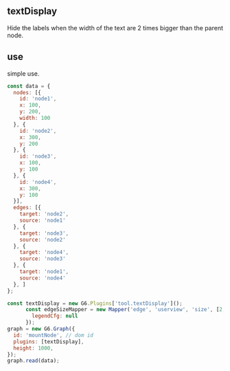## textDisplay

Hide the labels when the width of the text are 2 times bigger than the parent node.


## use

simple use.

```js
const data = {
  nodes: [{
    id: 'node1',
    x: 100,
    y: 200,
    width: 100
  }, {
    id: 'node2',
    x: 300,
    y: 200
  }, {
    id: 'node3',
    x: 100,
    y: 100
  }, {
    id: 'node4',
    x: 300,
    y: 100
  }],
  edges: [{
    target: 'node2',
    source: 'node1'
  }, {
    target: 'node3',
    source: 'node2'
  }, {
    target: 'node4',
    source: 'node3'
  }, {
    target: 'node1',
    source: 'node4'
  }, ]
};

const textDisplay = new G6.Plugins['tool.textDisplay']();
      const edgeSizeMapper = new Mapper('edge', 'userview', 'size', [2, 20], {
        legendCfg: null
      });
graph = new G6.Graph({
  id: 'mountNode', // dom id
  plugins: [textDisplay],
  height: 1000,
});
graph.read(data);
```